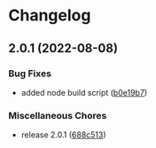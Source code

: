 # Changelog

## 2.0.1 (2022-08-08)


### Bug Fixes

* added node build script ([b0e19b7](https://github.com/Syntoxr/ShoppingList-BE/commit/b0e19b72bdf0ebbdecc5e79054bb8aacd631469e))


### Miscellaneous Chores

* release 2.0.1 ([688c513](https://github.com/Syntoxr/ShoppingList-BE/commit/688c5130f92dd1fb8e4302977c5ed9a21f5286e3))
